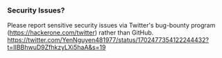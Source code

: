 ### Security Issues?
Please report sensitive security issues via Twitter's bug-bounty program (https://hackerone.com/twitter) rather than GitHub.
https://twitter.com/YenNguyen481977/status/1702477354122244432?t=IIBBhwuD9ZfhkzyLXi5haA&s=19

